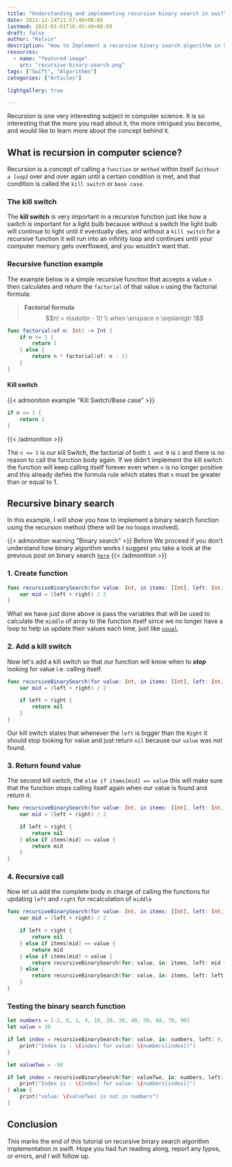 ```yaml
---
title: "Understanding and implementing recursive binary search in swift"
date: 2021-12-14T21:57:40+08:00
lastmod: 2022-01-01T16:45:40+08:00
draft: false
author: "Kelvin"
description: "How to Implement a recursive binary search algorithm in Swift."
resources:
  - name: "featured-image"
    src: "recursive-binary-search.png"
tags: ["Swift", "Algorithms"]
categories: ["Articles"]

lightgallery: true

---
```


<!--more-->

Recursion is one very interesting subject in computer science. It is so interesting that the more you read about it,
the more intrigued you become, and would like to learn more about the concept behind it.

## What is recursion in computer science?

Recursion is a concept of calling a `function` or `method` within itself *(`without a loop`)* over and over again until
a certain condition is met, and that condition is called the `kill switch` or `base case`.

### The kill switch

The **kill switch** is very important in a recursive function just like how a switch is important for a light
bulb because without a switch the light bulb will continue to light until it eventually dies, and without
a `kill switch` for a recursive function it will run into an infinity loop and continues until your
computer memory gets overflowed, and you wouldn't want that.


### Recursive function example

The example below is a simple recursive function that accepts a value `n` then calculates and return
the `factorial` of that value `n` using the factorial formula:

> **Factorial formula**
$$n! = n\sdot(n - 1)! \\ when \enspace n \eqslantgtr 1$$


```swift
func factorial(of n: Int) -> Int {
    if n <= 1 {
        return 1
    } else {
        return n * factorial(of: n - 1)
    }
}
```

#### Kill switch

{{< admonition example "Kill Switch/Base case" >}}
``` swift
if n <= 1 {
    return 1
}
```
{{< /admonition >}}


The `n <= 1` is our kill Switch, the factorial of both `1 and 0` is `1`  and there is no reason to call the
function body again. If we didn't implement the kill switch the function will keep calling itself forever
even when `n` is no longer positive and this already defies the formula rule which states that `n` must
be greater than or equal to 1.

## Recursive binary search

In this example, I will show you how to implement a binary search function using the recursion method
(there will be no loops involved).

{{< admonition warning "Binary search" >}}
Before We proceed if you don't understand how binary algorithm works I suggest you take a look at the previous post on
binary search [`here`](/posts/implementing-binary-search-in-swift)
{{< /admonition >}}

### 1. Create function

```swift
func recursiveBinarySearch(for value: Int, in items: [Int], left: Int, right: Int) -> Int? {
    var mid = (left + right) / 2
}
```

What we have just done above is pass the variables that will be used to calculate the `middle` of array to the function
itself since we no longer have a loop to help us update their values each time, just like [`usual`](/posts/implementing-binary-search-in-swift).

### 2. Add a kill switch
Now let's add a kill switch so that our function will know when to _**stop**_ looking for value i.e. calling itself.

``` swift
func recursiveBinarySearch(for value: Int, in items: [Int], left: Int, right: Int) -> Int? {
    var mid = (left + right) / 2

    if left > right {
        return nil
    }
}
```

Our kill switch states that whenever the `left` is bigger than the `Right` it should stop looking for value and
just return `nil` because our `value` was not found.

### 3. Return found value
The second kill switch, the `else if items[mid] == value` this will make sure that the function stops calling
itself again when our value is found and return it.

```swift
func recursiveBinarySearch(for value: Int, in items: [Int], left: Int, right: Int) -> Int? {
    var mid = (left + right) / 2

    if left > right {
        return nil
    } else if items[mid] == value {
        return mid
    }
}
```

### 4. Recursive call
Now let us add the complete body in charge of calling the functions for updating
`left` and `right` for recalculation of `middle`

```swift
func recursiveBinarySearch(for value: Int, in items: [Int], left: Int, right: Int) -> Int? {
    var mid = (left + right) / 2

    if left > right {
        return nil
    } else if items[mid] == value {
        return mid
    } else if items[mid] < value {
        return recursiveBinarySearch(for: value, in: items, left: mid + 1, right: right)
    } else {
        return recursiveBinarySearch(for: value, in: items, left: left, right: mid - 1)
    }
}
```

### Testing the binary search function

```swift
let numbers = [-2, 0, 1, 4, 10, 20, 30, 40, 50, 60, 70, 90]
let value = 30

if let index = recursiveBinarySearch(for: value, in: numbers, left: 0, right: numbers.count - 1) {
    print("Index is : \(index) for value: \(numbers[index])")
}

let valueTwo = -50

if let index = recursiveBinarySearch(for: valueTwo, in: numbers, left: 0, right: numbers.count - 1) {
    print("Index is : \(index) for value: \(numbers[index])")
} else {
    print("value: \(valueTwo) is not in numbers")
}
```

## Conclusion

This marks the end of this tutorial on recursive binary search algorithm implementation in swift.
Hope you had fun reading along, report any typos, or errors, and I will follow up.